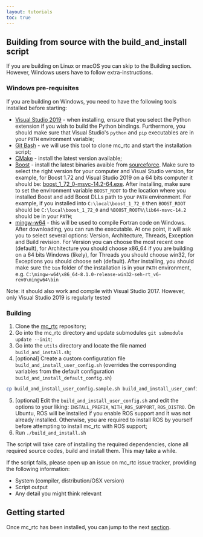 ```yaml
---
layout: tutorials
toc: true
---
```


## Building from source with the build_and_install script

If you are building on Linux or macOS you can skip to the Building section. However, Windows users have to follow extra-instructions.

### Windows pre-requisites

If you are building on Windows, you need to have the following tools installed before starting:
- [Visual Studio 2019](https://visualstudio.microsoft.com/vs/) - when installing, ensure that you select the Python extension if you wish to build the Python bindings. Furthermore, you should make sure that Visual Studio's `python` and `pip` executables are in your `PATH` environment variable;
- [Git Bash](https://git-scm.com/download/win) - we will use this tool to clone mc\_rtc and start the installation script;
- [CMake](https://cmake.org/download/) - install the latest version available;
- [Boost](https://www.boost.org/) - install the latest binaries avaible from [sourceforce](https://sourceforge.net/projects/boost/files/boost-binaries/). Make sure to select the right version for your computer and Visual Studio version, for example, for Boost 1.72 and Visual Studio 2019 on a 64 bits computer it should be: [boost_1_72_0-msvc-14.2-64.exe](https://sourceforge.net/projects/boost/files/boost-binaries/1.72.0/boost_1_72_0-msvc-14.2-64.exe/download). After installing, make sure to set the environment variable `BOOST_ROOT` to the location where you installed Boost and add Boost DLLs path to your `PATH` environment. For example, if you installed into `C:\local\boost_1_72_0` then `BOOST_ROOT` should be `C:\local\boost_1_72_0` and `%BOOST_ROOT%\lib64-msvc-14.2` should be in your `PATH`;
- [mingw-w64](https://sourceforge.net/projects/mingw-w64/files/Toolchains%20targetting%20Win32/Personal%20Builds/mingw-builds/installer/mingw-w64-install.exe/download) - this will be used to compile Fortran code on Windows. After downloading, you can run the executable. At one point, it will ask you to select several options: Version, Architecture, Threads, Exception and Build revision. For Version you can choose the most recent one (default), for Architecture you should choose x86\_64 if you are building on a 64 bits Windows (likely), for Threads you should choose win32, for Exceptions you should choose seh (default). After installing, you should make sure the `bin` folder of the installation is in your `PATH` environment, e.g. `C:\mingw-w64\x86_64-8.1.0-release-win32-seh-rt_v6-rev0\mingw64\bin`

Note: it should also work and compile with Visual Studio 2017. However, only Visual Studio 2019 is regularly tested

### Building

1. Clone the [mc\_rtc](https://github.com/jrl-umi3218/mc_rtc) repository;
2. Go into the mc\_rtc directory and update submodules `git submodule update --init`;
3. Go into the `utils` directory and locate the file named `build_and_install.sh`;
4. [optional] Create a custom configuration file `build_and_install_user_config.sh` (overrides the corresponding variables from the default configuration `build_and_install_default_config.sh`)
```sh
cp build_and_install_user_config.sample.sh build_and_install_user_config.sh
```
5. [optional] Edit the `build_and_install_user_config.sh` and edit the options to your liking: `INSTALL_PREFIX`, `WITH_ROS_SUPPORT`, `ROS_DISTRO`. On Ubuntu, ROS will be installed if you enable ROS support and it was not already installed. Otherwise, you are required to install ROS by yourself before attempting to install mc\_rtc with ROS support;
5. Run `./build_and_install.sh`

The script will take care of installing the required dependencies, clone all required source codes, build and install them. This may take a while.

If the script fails, please open up an issue on mc\_rtc issue tracker, providing the following information:
- System (compiler, distribution/OSX version)
- Script output
- Any detail you might think relevant

## Getting started

Once mc_rtc has been installed, you can jump to the next [section]({{site.baseurl}}/tutorials/introduction/configuration.html).
